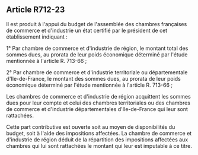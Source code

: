 Article R712-23
----
Il est produit à l'appui du budget de l'assemblée des chambres françaises de
commerce et d'industrie un état certifié par le président de cet établissement
indiquant :

1° Par chambre de commerce et d'industrie de région, le montant total des sommes
dues, au prorata de leur poids économique déterminé par l'étude mentionnée à
l'article R. 713-66 ;

2° Par chambre de commerce et d'industrie territoriale ou départementale
d'Ile-de-France, le montant des sommes dues, au prorata de leur poids économique
déterminé par l'étude mentionnée à l'article R. 713-66 ;

Les chambres de commerce et d'industrie de région acquittent les sommes dues
pour leur compte et celui des chambres territoriales ou des chambres de commerce
et d'industrie départementales d'Ile-de-France qui leur sont rattachées.

Cette part contributive est ouverte soit au moyen de disponibilités du budget,
soit à l'aide des impositions affectées. La chambre de commerce et d'industrie
de région déduit de la répartition des impositions affectées aux chambres qui
lui sont rattachées le montant qui leur est imputable à ce titre.
